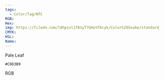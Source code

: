```yaml
---
tags:
  - Color/Tag/NTC
RGB:
Hex:
img: https://filedn.com/l0hpzxl1f01yT7GHxtF8cyk/Color%20Snake/standard_csv_to_svg/%23/C0D3B9.svg
CMYK:
HSL:
Name:
---
```

Pale Leaf
```palette
#C0D3B9
```
RGB
